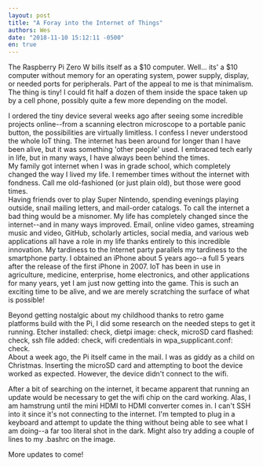 ```yaml
---
layout: post
title: "A Foray into the Internet of Things"
authors: Wes
date: "2018-11-10 15:12:11 -0500"
en: true
---
```


The Raspberry Pi Zero W bills itself as a $10 computer.  Well... its' a $10 computer without memory for an operating
system, power supply, display, or needed ports for peripherals.  Part of the appeal to me is that minimalism. The thing is
tiny!  I could fit half a dozen of them inside the space taken up by a cell phone, possibly quite a few more depending on the
model.

I ordered the tiny device several weeks ago after seeing some incredible projects online--from a scanning electron
microscope to a portable panic button, the possibilities are virtually limitless.  I confess I never 
understood the whole IoT thing.  The internet has been around for longer than I have been alive, but
it was something 'other people' used.  I embraced tech early in life, but in many ways, I have always been behind the times.  
My family got internet when I was in grade school, which completely changed the way I lived my life.  I remember times without 
the internet with fondness.  Call me old-fashioned (or just plain old), but those were good times.  
Having friends over to play Super Nintendo, spending evenings playing outside, snail mailing letters, and mail-order catalogs.
To call the internet a bad thing would be a misnomer.  My life has completely changed since the internet--and in many 
ways improved.  Email, online video games, streaming music and video, GitHub, scholarly articles, social media,
and various web applications all have a role in my life thanks entirely to this incredible innovation.
My tardiness to the Internet party parallels my tardiness to the smartphone party.
I obtained an iPhone about 5 years ago--a full 5 years after the release of the first iPhone in 2007.
IoT has been in use in agriculture, medicine, enterprise, home electronics, and other 
applications for many years, yet I am just now getting into the game.  This is such an exciting time
to be alive, and we are merely scratching the surface of what is possible!

Beyond getting nostalgic about my childhood thanks to retro game platforms build with the Pi,
I did some research on the needed steps to get it running.  Etcher installed: check, dietpi image: check, 
microSD card flashed: check, ssh file added: check, wifi credentials in wpa_supplicant.conf: check.  
About a week ago, the Pi itself came in the mail.  I was as giddy as a child on Christmas.  Inserting the microSD card 
and attempting to boot the device worked as expected.  However, the device didn't connect to the wifi.  

After a bit of searching on the internet, it became apparent that running an update would be necessary to get the 
wifi chip on the card working.  Alas, I am hamstrung until the mini HDMI to HDMI converter comes in.
I can't SSH into it since it's not connecting to the internet.  I'm tempted to plug in a keyboard and attempt 
to update the thing without being able to see what I am doing--a far too literal shot in the dark.
Might also try adding a couple of lines to my .bashrc on the image.

More updates to come!
